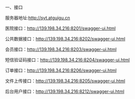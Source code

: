 一、接口

服务器地址:http://syt.atguigu.cn

医院接口：http://139.198.34.216:8201/swagger-ui.html

公共数据接口：http://139.198.34.216:8202/swagger-ui.html

会员接口：http://139.198.34.216:8203/swagger-ui.html

短信验证码接口：http://139.198.34.216:8204/swagger-ui.html

订单接口：http://139.198.34.216:8206/swagger-ui.html

文件上传接口：http://139.198.34.216:8205/swagger-ui.html

后台用户接口：http://139.198.34.216:8212/swagger-ui.html

